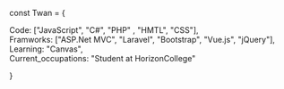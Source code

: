 <html>
    <head>
        <link rel="stylesheet" type="text/css" href="https://github.com/tvp23/tvp23/blob/main/style.css">
        <link rel="stylesheet" type="text/css" href="style.css">
    </head>
<body>
    <div class="con">
        <div class="sizecon">
            <p class="start">
                <span class="pink">const</span> <span class="purple">Twan</span> <span class="pink">=</span> <span class="white">{</span>
                    <div>
                        <p class="tab">
                            <span class="white">Code</span><span class="pink">:</span> <span class="white">[</span><span class="yellow">"JavaScript"</span><span class="white">, </span><span class="yellow">"C#"</span><span class="white">, </span><span class="yellow">"PHP"</span> <span class="white">, </span><span class="yellow">"HMTL"</span><span class="white">, </span><span class="yellow">"CSS"</span><span class="white">], </span><br> 
                            <span class="white">Framworks</span><span class="pink">:</span> <span class="white">[</span><span class="yellow">"ASP.Net MVC"</span><span class="white">, </span><span class="yellow">"Laravel"</span><span class="white">, </span><span class="yellow">"Bootstrap"</span><span class="white">, </span><span class="yellow">"Vue.js"</span><span class="white">, </span><span class="yellow">"jQuery"</span><span class="white">],</span><br>
                            <span class="white">Learning</span><span class="pink">:</span> <span class="yellow">"Canvas"</span><span class="white">, </span><br>
                            <span class="white">Current_occupations</span><span class="pink">:</span> <span class="yellow">"Student at HorizonCollege"</span><span class="white"></span><br>
                        </p>
                    </div>
                <span class="white">}</span>
            </p>
        </div>
    </div>
</body>
</html>
